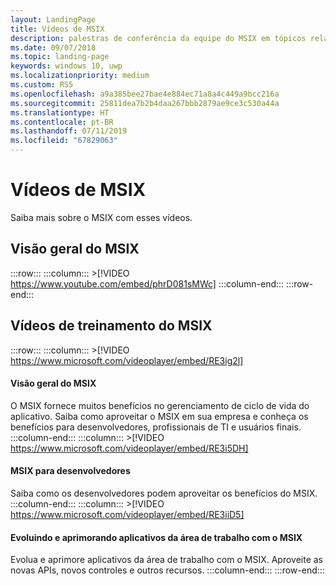 ```yaml
---
layout: LandingPage
title: Vídeos de MSIX
description: palestras de conferência da equipe do MSIX em tópicos relacionados ao MSIX
ms.date: 09/07/2018
ms.topic: landing-page
keywords: windows 10, uwp
ms.localizationpriority: medium
ms.custom: RS5
ms.openlocfilehash: a9a385bee27bae4e884ec71a8a4c449a9bcc216a
ms.sourcegitcommit: 25811dea7b2b4daa267bbb2879ae9ce3c530a44a
ms.translationtype: HT
ms.contentlocale: pt-BR
ms.lasthandoff: 07/11/2019
ms.locfileid: "67829063"
---
```

# <a name="msix-videos"></a>Vídeos de MSIX

Saiba mais sobre o MSIX com esses vídeos.

## <a name="msix-overview"></a>Visão geral do MSIX
 :::row:::
    :::column:::
        >[!VIDEO https://www.youtube.com/embed/phrD081sMWc]
    :::column-end:::
:::row-end:::


## <a name="msix-training-videos"></a>Vídeos de treinamento do MSIX
:::row:::
    :::column:::
    >[!VIDEO https://www.microsoft.com/videoplayer/embed/RE3ig2l]
#### <a name="msix-overview"></a>Visão geral do MSIX
O MSIX fornece muitos benefícios no gerenciamento de ciclo de vida do aplicativo. Saiba como aproveitar o MSIX em sua empresa e conheça os benefícios para desenvolvedores, profissionais de TI e usuários finais.
    :::column-end:::
    :::column:::
    >[!VIDEO https://www.microsoft.com/videoplayer/embed/RE3i5DH]
#### <a name="msix-for-developers"></a>MSIX para desenvolvedores
Saiba como os desenvolvedores podem aproveitar os benefícios do MSIX.
    :::column-end:::
    :::column:::
    >[!VIDEO https://www.microsoft.com/videoplayer/embed/RE3iiD5]
#### <a name="evolving-and-enhancing-desktop-apps-with-msix"></a>Evoluindo e aprimorando aplicativos da área de trabalho com o MSIX
Evolua e aprimore aplicativos da área de trabalho com o MSIX. Aproveite as novas APIs, novos controles e outros recursos. 
    :::column-end:::
:::row-end:::
